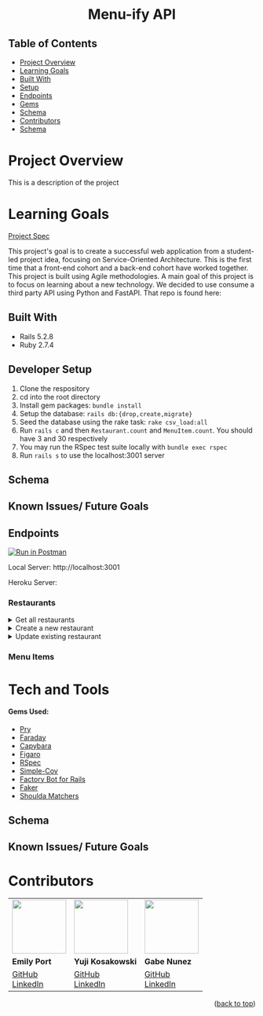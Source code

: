 <div align="center">
  <h1>Menu-ify API</h1>
</div>

## Table of Contents 
- [Project Overview](#project-overview)
- [Learning Goals](#learning-goals)
- [Built With](#built-with)
- [Setup](#setup)
- [Endpoints](#endpoints)
- [Gems](#gems)
- [Schema](#schema)
- [Contributors](#contributors)
- [Schema](#schema)

# Project Overview 
This is a description of the project



# Learning Goals 
[Project Spec](https://mod4.turing.edu/projects/capstone/)

This project's goal is to create a successful web application from a student-led project idea, focusing on Service-Oriented Architecture. This is the first time that a front-end cohort and a back-end cohort have worked together. This project is built using Agile methodologies. A main goal of this project is to focus on learning about a new technology. We decided to use consume a third party API using Python and FastAPI. That repo is found here: 


## Built With 
- Rails 5.2.8
- Ruby 2.7.4

## Developer Setup 

1. Clone the respository 
2. cd into the root directory
3. Install gem packages: `bundle install`
4. Setup the database: `rails db:{drop,create,migrate}`
5. Seed the database using the rake task: `rake csv_load:all`
6. Run `rails c` and then `Restaurant.count` and `MenuItem.count`. You should have 3 and 30 respectively 
7. You may run the RSpec test suite locally with `bundle exec rspec`
8. Run `rails s` to use the localhost:3001 server 


## Schema 

## Known Issues/ Future Goals 



## Endpoints 
[![Run in Postman](https://run.pstmn.io/button.svg)](https://app.getpostman.com/run-collection/24609974-ee444c00-5719-4a1b-9f98-f07984581074?action=collection%2Ffork&collection-url=entityId%3D24609974-ee444c00-5719-4a1b-9f98-f07984581074%26entityType%3Dcollection%26workspaceId%3D2902cec5-b68c-4ae7-a836-ede59d44bd2d#?env%5BNew%20Environment%5D=W3sia2V5IjoidXJsIiwidmFsdWUiOiJodHRwczovL2pzb25wbGFjZWhvbGRlci50eXBpY29kZS5jb20iLCJlbmFibGVkIjp0cnVlLCJ0eXBlIjoiZGVmYXVsdCJ9XQ==)

Local Server: http://localhost:3001

Heroku Server:

### Restaurants 
<details close>
<summary>Get all restaurants</summary>
<br>

Request: <br>
```
GET /api/v1/restaurants
```
Example:

JSON Response Example: 
```json 
{
    "data": [
        {
            "id": "100",
            "type": "restaurant",
            "attributes": {
                "name": "Pho Kyah",
                "description": "Experimental Asian fusion gastropub",
                "logo": "https://upload.wikimedia.org/wikipedia/commons/thumb/1/16/Ph%E1%BB%9F_v%E1%BB%8Bt_quay.jpg/640px-Ph%E1%BB%9F_v%E1%BB%8Bt_quay.jpg"
            }
        },
        {
            "id": "200",
            "type": "restaurant",
            "attributes": {
                "name": "Tim's Tiki Bar",
                "description": "All the aloha you can eat",
                "logo": "https://publicdomainvectors.org/photos/SteveLambert_Tiki_Bar.png"
            }
        },
        {...}
    ]
}
```
</details>

<details close>
<summary>Create a new restaurant</summary>
<br>

Request: <br>
```
POST /api/v1/restaurants
```
Example:

JSON Response Example: 
```json 

```
</details>

<details close>
<summary>Update existing restaurant</summary>
<br>

Request: <br>
```
PATCH /api/v1/restaurants/:restaurant_id
```
Example:

JSON Response Example: 
```json 

```
</details>

### Menu Items 



# Tech and Tools
#### Gems Used:
  - [Pry](https://github.com/pry/pry-rails)
  - [Faraday](https://lostisland.github.io/faraday/)
  - [Capybara](https://github.com/teamcapybara/capybara)
  - [Figaro](https://github.com/laserlemon/figaro)
  - [RSpec](https://github.com/rspec/rspec-metagem)
  - [Simple-Cov](https://github.com/simplecov-ruby/simplecov)
  - [Factory Bot for Rails](https://github.com/thoughtbot/factory_bot_rails)
  - [Faker](https://github.com/faker-ruby/faker)
  - [Shoulda Matchers](https://github.com/thoughtbot/shoulda-matchers)




## Schema 

## Known Issues/ Future Goals 

# Contributors 

<table>
  <tr>
    <td><img src="https://avatars.githubusercontent.com/u/57226658?v=4" width=auto height=110px></td>
    <td><img src="https://avatars.githubusercontent.com/u/108035840?v=4" width=auto height=110px></td>
    <td><img src="https://avatars.githubusercontent.com/u/108249540?v=4"width=auto height=110px></td>
  </tr>
  <tr>
    <td><strong>Emily Port</strong></td>
    <td><strong>Yuji Kosakowski</strong></td>
    <td><strong>Gabe Nunez</strong></td>

  </tr>
  <tr>
    <td>
      <a href="https://github.com/eport01">GitHub</a><br>
      <a href="https://www.linkedin.com/in/emily-port-3ab6389b/">LinkedIn</a>
    </td>
    <td>
      <a href="https://github.com/Yuji3000">GitHub</a><br>
      <a href="https://www.linkedin.com/in/yujikosa/">LinkedIn</a>
    </td>
    <td>
      <a href="https://github.com/MisterJackpots">GitHub</a><br>
      <a href="https://www.linkedin.com/in/gabriel-c-nunez/">LinkedIn</a>
    </td>
  </tr>
</table>
<p align="right">(<a href="#top">back to top</a>)</p>



